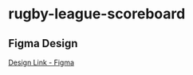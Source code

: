 # rugby-league-scoreboard

## Figma Design 
[Design Link - Figma]([https://example.com](https://www.figma.com/design/3oyWBlaqcQH9prHAKAxEIg/Scrimba-Scoreboard?node-id=0-1&t=USd3C53Re9x9Arrz-1))
